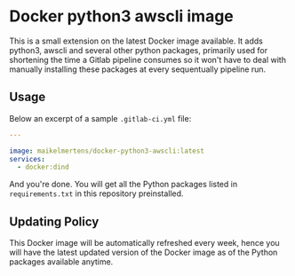 # Docker python3 awscli image

This is a small extension on the latest Docker image available.
It adds python3, awscli and several other python packages, primarily used for shortening the time a Gitlab pipeline consumes so it won't have to deal with manually installing these packages at every sequentually pipeline run.

## Usage

Below an excerpt of a sample `.gitlab-ci.yml` file:

```yaml
---

image: maikelmertens/docker-python3-awscli:latest
services:
  - docker:dind
```

And you're done. You will get all the Python packages listed in `requirements.txt` in this repository preinstalled.

## Updating Policy

This Docker image will be automatically refreshed every week, hence you will have the latest updated version of the Docker image as of the Python packages available anytime.
